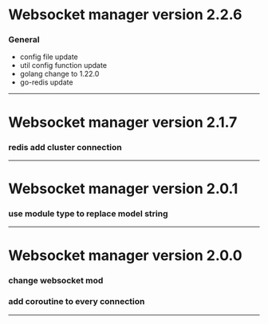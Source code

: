 # Websocket manager  version 2.2.6

### General
- config file update
- util config function update
- golang change to 1.22.0
- go-redis update
---------------------------------------------------------


# Websocket manager  version 2.1.7

### redis add cluster connection 
---------------------------------------------------------


# Websocket manager  version 2.0.1

### use module type to replace model string
---------------------------------------------------------


# Websocket manager  version 2.0.0

### change websocket mod
### add coroutine to every connection
---------------------------------------------------------